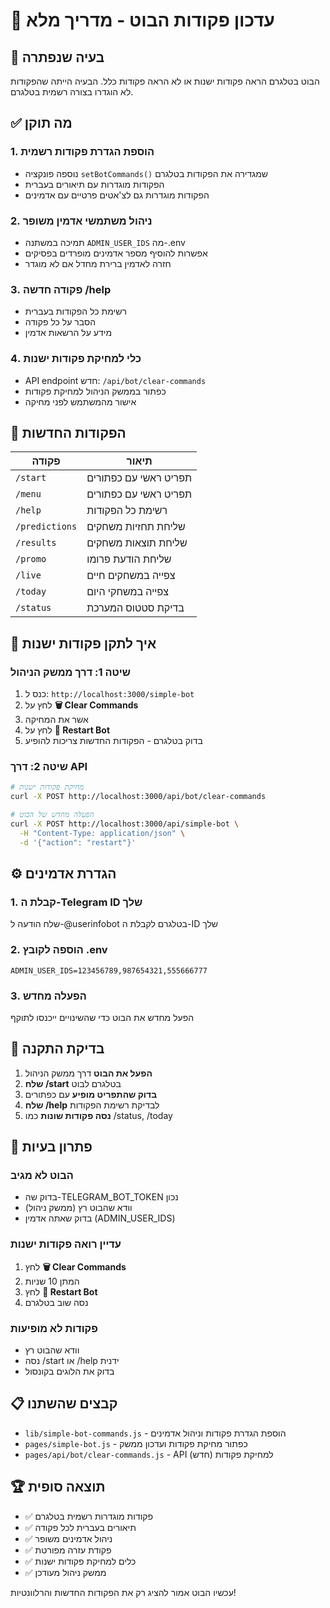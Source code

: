 # 🤖 עדכון פקודות הבוט - מדריך מלא

## 🚨 בעיה שנפתרה

הבוט בטלגרם הראה פקודות ישנות או לא הראה פקודות כלל. הבעיה הייתה שהפקודות לא הוגדרו בצורה רשמית בטלגרם.

## ✅ מה תוקן

### 1. **הוספת הגדרת פקודות רשמית**
- נוספה פונקציה `setBotCommands()` שמגדירה את הפקודות בטלגרם
- הפקודות מוגדרות עם תיאורים בעברית
- הפקודות מוגדרות גם לצ'אטים פרטיים עם אדמינים

### 2. **ניהול משתמשי אדמין משופר**
- תמיכה במשתנה `ADMIN_USER_IDS` מה-.env
- אפשרות להוסיף מספר אדמינים מופרדים בפסיקים
- חזרה לאדמין ברירת מחדל אם לא מוגדר

### 3. **פקודה חדשה /help**
- רשימת כל הפקודות בעברית
- הסבר על כל פקודה
- מידע על הרשאות אדמין

### 4. **כלי למחיקת פקודות ישנות**
- API endpoint חדש: `/api/bot/clear-commands`
- כפתור בממשק הניהול למחיקת פקודות
- אישור מהמשתמש לפני מחיקה

## 📱 הפקודות החדשות

| פקודה | תיאור |
|-------|--------|
| `/start` | תפריט ראשי עם כפתורים |
| `/menu` | תפריט ראשי עם כפתורים |
| `/help` | רשימת כל הפקודות |
| `/predictions` | שליחת תחזיות משחקים |
| `/results` | שליחת תוצאות משחקים |
| `/promo` | שליחת הודעת פרומו |
| `/live` | צפייה במשחקים חיים |
| `/today` | צפייה במשחקי היום |
| `/status` | בדיקת סטטוס המערכת |

## 🔧 איך לתקן פקודות ישנות

### שיטה 1: דרך ממשק הניהול
1. כנס ל: `http://localhost:3000/simple-bot`
2. לחץ על **🗑️ Clear Commands**
3. אשר את המחיקה
4. לחץ על **🔄 Restart Bot**
5. בדוק בטלגרם - הפקודות החדשות צריכות להופיע

### שיטה 2: דרך API
```bash
# מחיקת פקודות ישנות
curl -X POST http://localhost:3000/api/bot/clear-commands

# הפעלה מחדש של הבוט
curl -X POST http://localhost:3000/api/simple-bot \
  -H "Content-Type: application/json" \
  -d '{"action": "restart"}'
```

## ⚙️ הגדרת אדמינים

### 1. **קבלת ה-Telegram ID שלך**
שלח הודעה ל-@userinfobot בטלגרם לקבלת ה-ID שלך

### 2. **הוספה לקובץ .env**
```env
ADMIN_USER_IDS=123456789,987654321,555666777
```

### 3. **הפעלה מחדש**
הפעל מחדש את הבוט כדי שהשינויים ייכנסו לתוקף

## 🎯 בדיקת התקנה

1. **הפעל את הבוט** דרך ממשק הניהול
2. **שלח /start** בטלגרם לבוט
3. **בדוק שהתפריט מופיע** עם כפתורים
4. **שלח /help** לבדיקת רשימת הפקודות
5. **נסה פקודות שונות** כמו /status, /today

## 🚨 פתרון בעיות

### הבוט לא מגיב
- בדוק שה-TELEGRAM_BOT_TOKEN נכון
- וודא שהבוט רץ (ממשק ניהול)
- בדוק שאתה אדמין (ADMIN_USER_IDS)

### עדיין רואה פקודות ישנות
1. לחץ **🗑️ Clear Commands**
2. המתן 10 שניות
3. לחץ **🔄 Restart Bot**
4. נסה שוב בטלגרם

### פקודות לא מופיעות
- וודא שהבוט רץ
- נסה /start או /help ידנית
- בדוק את הלוגים בקונסול

## 📋 קבצים שהשתנו

- `lib/simple-bot-commands.js` - הוספת הגדרת פקודות וניהול אדמינים
- `pages/simple-bot.js` - כפתור מחיקת פקודות ועדכון ממשק
- `pages/api/bot/clear-commands.js` - API למחיקת פקודות (חדש)

## 🏆 תוצאה סופית

- ✅ פקודות מוגדרות רשמית בטלגרם
- ✅ תיאורים בעברית לכל פקודה
- ✅ ניהול אדמינים משופר
- ✅ פקודת עזרה מפורטת
- ✅ כלים למחיקת פקודות ישנות
- ✅ ממשק ניהול מעודכן

עכשיו הבוט אמור להציג רק את הפקודות החדשות והרלוונטיות!